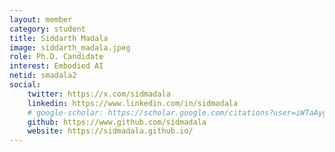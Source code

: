```yaml
---
layout: member
category: student
title: Siddarth Madala
image: siddarth_madala.jpeg
role: Ph.D. Candidate
interest: Embodied AI
netid: smadala2
social:
    twitter: https://x.com/sidmadala
    linkedin: https://www.linkedin.com/in/sidmadala
    # google-scholar: https://scholar.google.com/citations?user=iWTaAygAAAAJ&hl=en
    github: https://www.github.com/sidmadala
    website: https://sidmadala.github.io/
---
```

